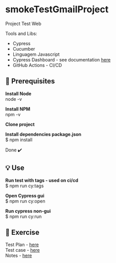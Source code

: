 # smokeTestGmailProject

Project Test Web

Tools and Libs:

- Cypress
- Cucumber
- Linguagem Javascript
- Cypress Dashboard - see documentation [here](https://dashboard.cypress.io/projects/gcrhsy/runs/16/test-results?actions=%5B%5D&browsers=%5B%5D&groups=%5B%5D&isFlaky=%5B%5D&modificationDateRange=%7B%22startDate%22%3A%221970-01-01%22%2C%22endDate%22%3A%222038-01-19%22%7D&orderBy=EXECUTION_ORDER&oses=%5B%5D&specs=%5B%5D&statuses=%5B%5D&testingTypesEnum=%5B%5D)
- GitHub Actions - CI/CD


## 🎯 Prerequisites

<b>Install Node  </b></br> 
node -v </br>

<b>Install NPM </b></br>
npm -v  </br>

<b>Clone project </b></br>

<b>Install dependencies package.json </b> </br>
 $ npm install</br>
 
 Done ✔️


## 💡 Use

<b>Run test with tags - used on ci/cd  </b></br>
$ npm run cy:tags </br>

<b>Open Cypress gui </b></br>
$ npm run cy:open </br>

<b>Run cypress non-gui </b></br>
$ npm run cy:run </br>


## :rocket: Exercise
Test Plan - [here](https://github.com/LucileneMartins/smokeTestGmailProject/blob/main/cypress/testPlan/test-plan-Lucilene.pdf) </b></br>
Test case - [here](https://github.com/LucileneMartins/smokeTestGmailProject/blob/main/cypress/integration/newAccount.feature)  </b></br>
Notes - [here](https://github.com/LucileneMartins/smokeTestGmailProject/blob/main/cypress/testPlan/README2.md)

